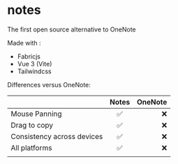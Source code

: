 # notes
The first open source alternative to OneNote

Made with : 
- Fabricjs
- Vue 3 (Vite)
- Tailwindcss


Differences versus OneNote:

|    |      Notes      |  OneNote |
|----------|:-------------:|------:|
| Mouse Panning |  ✅    | ❌ |
| Drag to copy |   ✅    |   ❌ |
| Consistency across devices |   ✅    |   ❌ |
| All platforms |   ✅    |   ❌ |
|  | |     |
